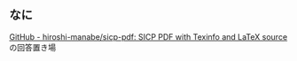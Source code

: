 ## なに

[GitHub - hiroshi-manabe/sicp-pdf: SICP PDF with Texinfo and LaTeX source](https://github.com/hiroshi-manabe/sicp-pdf) の回答置き場